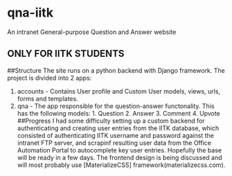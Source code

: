 # qna-iitk
An intranet General-purpose Question and Answer website
##              ONLY FOR IITK STUDENTS
##Structure
The site runs on a python backend with Django framework. The project is divided into 2 apps:
1. accounts - Contains User profile and Custom User models, views, urls, forms and templates.
2. qna - The app responsible for the question-answer functonality. This has the following models:
        1. Question
        2. Answer
        3. Comment
        4. Upvote
##Progress
I had some difficulty setting up a custom backend for authenticating and creating user entries from the IITK database, which consisted of authenticating IITK username and password against the intranet FTP server, and scrapinf resulting user data from the Office Automation Portal to autocomplete key user entries. Hopefully the base will be ready in a few days.
The frontend design is being discussed and will most probably use [MaterializeCSS] framework(materializecss.com).

